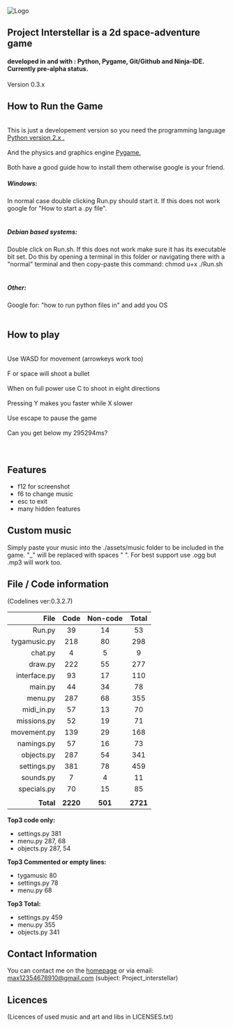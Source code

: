 ![Logo](https://lh3.googleusercontent.com/-ZjA1FSivXNw/VSaOqy8nSRI/AAAAAAAAAB4/_nW122LgHr0/s701-no/all.tiff "Logo")

<h2>Project Interstellar is a 2d space-adventure game</h2>
<h4>developed  in and with : Python, Pygame, Git/Github and Ninja-IDE. Currently pre-alpha status.</h4>

Version 0.3.x

How to Run the Game
-------------------
<br>This is just a developement version so you need
the programming language [Python version 2.x .](https://www.python.org/downloads/release/python-2710/)</br>
<br>And the physics and graphics engine [Pygame.](http://www.pygame.org/download.shtml)</br>
<br>Both have a good guide how to install them otherwise google is your friend.</br>
<h5>Windows:</h5>
In normal case double clicking Run.py should start it. If this does not work google for "How to start a .py file".
<br></br>
<h5>Debian based systems:</h5>
Double click on Run.sh. If this does not work make sure it has its executable bit set. Do this by opening a terminal in this folder or navigating there with a "normal" terminal and then copy-paste this command: chmod u+x ./Run.sh
<br></br>
<h5>Other:</h5>
Google for: "how to run python files in" and add you OS
<br></br>

How to play
-----------
<br>Use WASD for movement (arrowkeys work too)</br>
<br>F or space will shoot a bullet</br>
<br>When on full power use C to shoot in eight directions</br>
<br>Pressing Y makes you faster while X slower</br>
<br>Use escape to pause the game</br>
<br>Can you get below my 295294ms?</br>
<br></br>

Features
--------
<ul>
<li>f12 for screenshot</li>
<li>f6 to change music</li>
<li>esc to exit</li>
<li>many hidden features</li>
</ul>

Custom music
------------
Simply paste your music into the ./assets/music folder to be included in the game.
"_" will be replaced with spaces " ". For best support use .ogg but .mp3 will work too.

File / Code information
-----------------------
(Codelines ver:0.3.2.7)

| File | Code | Non-code | Total |
| ---: | :--: | :---------------------: | :---: |
| Run.py | 39 | 14 | 53 |
| tygamusic.py | 218 | 80 | 298 |
| chat.py | 4 | 5 | 9 |
| draw.py | 222 | 55 | 277 |
| interface.py | 93 | 17 | 110 |
| main.py | 44 | 34 | 78 |
| menu.py | 287 | 68 | 355 |
| midi_in.py | 57 | 13 | 70 |
| missions.py | 52 | 19 | 71 |
| movement.py | 139 | 29 | 168 |
| namings.py | 57 | 16 | 73 |
| objects.py | 287 | 54 | 341 |
| settings.py | 381 | 78 | 459 |
| sounds.py | 7 | 4 | 11 |
| specials.py | 70 | 15 | 85 |
| | | |
| <strong>Total</strong> | <strong>2220</strong> | <strong>501</strong> | <strong>2721</strong> |

<strong>Top3 code only:</strong><ul>
<li>settings.py 381</li>
<li>menu.py     287, 68</li>
<li>objects.py  287, 54</li></ul>

<strong>Top3  Commented or empty lines:</strong><ul>
<li>tygamusic   80</li>
<li>settings.py 78</li>
<li>menu.py     68</li></ul>

<strong>Top3 Total:</strong><ul>
<li>settings.py 459</li>
<li>menu.py     355</li>
<li>objects.py  341</li></ul>

Contact Information
-------------------
You can contact me on the [homepage](http://www.pygame.org/project-Project+Interstellar-2943-.html)
or via email: max12354678910@gmail.com
		(subject: Project_interstellar)

Licences
--------
(Licences of used music and art and libs in LICENSES.txt)
